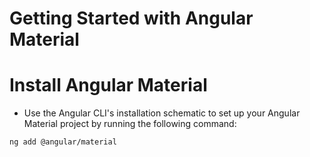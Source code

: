 # Getting Started with Angular Material

# Install Angular Material

* Use the Angular CLI's installation schematic to set up your Angular Material project by running the following command:
```
ng add @angular/material
```